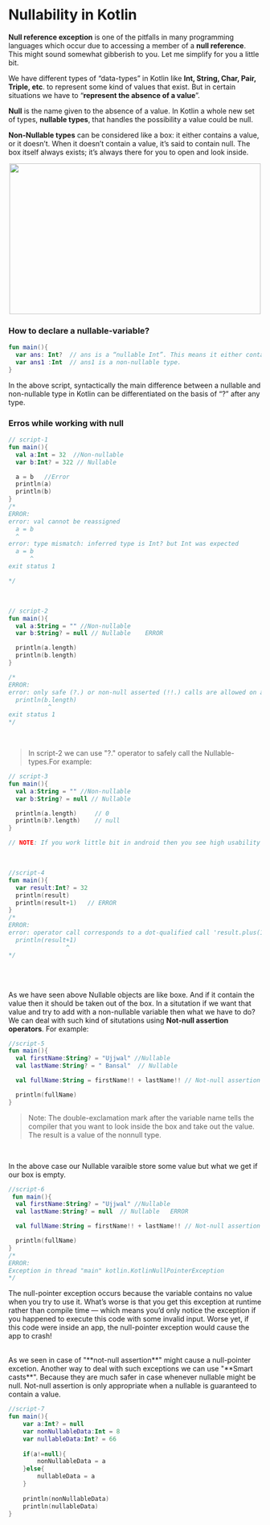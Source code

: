 # Nullability in Kotlin

**Null reference exception** is one of the pitfalls in many programming languages which occur due to accessing a member of a **null reference**. This might sound somewhat 
gibberish to you. Let me simplify for you a little bit.

We have different types of “data-types” in Kotlin like **Int, String, Char, Pair, Triple, etc**. to represent some kind of values that exist. But in certain situations 
we have to “**represent the absence of a value**”.

**Null** is the name given to the absence of a value. In Kotlin a whole new set of types, **nullable types**, that handles the possibility a value could be null.

**Non-Nullable types** can be considered like a box: it either contains a value, or it doesn’t. When it doesn’t contain a value, it’s said to contain null. The box 
itself always exists; it’s always there for you to open and look inside.


<p  align="center">
  <img src="https://user-images.githubusercontent.com/32765126/147737695-03584fc6-1f8b-4ed4-b4b0-f7ab2bc21349.png" width="500" height="300">
</p>


### How to declare a nullable-variable?
```kotlin
fun main(){
  var ans: Int?  // ans is a “nullable Int”. This means it either contains null or an Int.
  var ans1 :Int  // ans1 is a non-nullable type.
}
```

In the above script, syntactically the main difference between a nullable and non-nullable type in Kotlin can be differentiated on the basis of “?” after any type.

### Erros while working with null

```kotlin
// script-1
fun main(){
  val a:Int = 32  //Non-nullable
  var b:Int? = 322 // Nullable

  a = b   //Error
  println(a)
  println(b)
}
/*
ERROR:
error: val cannot be reassigned
  a = b
  ^
error: type mismatch: inferred type is Int? but Int was expected
  a = b
      ^
exit status 1

*/
```
<br>

```kotlin
// script-2
fun main(){
  val a:String = "" //Non-nullable
  var b:String? = null // Nullable    ERROR

  println(a.length)
  println(b.length)
}

/*
ERROR:
error: only safe (?.) or non-null asserted (!!.) calls are allowed on a nullable receiver of type String?
  println(b.length)
           ^
exit status 1
*/
```
<br>

> In script-2 we can use "?." operator to safely call the Nullable-types.For example:


```kotlin
// script-3
fun main(){
  val a:String = "" //Non-nullable
  var b:String? = null // Nullable

  println(a.length)     // 0
  println(b?.length)    // null
}

// NOTE: If you work little bit in android then you see high usability of "?." nullable safe call operator.  
```
<br>

```kotlin
//script-4
fun main(){
  var result:Int? = 32
  println(result)
  println(result+1)   // ERROR
}
/*
ERROR:
error: operator call corresponds to a dot-qualified call 'result.plus(1)' which is not allowed on a nullable receiver 'result'.
  println(result+1)
                ^
*/                
```

<br>
<br>

As we have seen above Nullable objects are like boxe. And if it contain the value then it should be taken out of the box. In a situtation if we want that value and try to add with a non-nullable variable then what we have to do? We can deal with such kind of situtations using **Not-null assertion operators**. For example:

```kotlin
//script-5
fun main(){
  val firstName:String? = "Ujjwal" //Nullable
  val lastName:String? = " Bansal"  // Nullable

  val fullName:String = firstName!! + lastName!! // Not-null assertion operator

  println(fullName)
}
```
> Note: The double-exclamation mark after the variable name tells the compiler that you want to look inside the box and take out the value. The result is a value of the nonnull type.

<br>

In the above case our Nullable varaible store some value but what we get if our box is empty.
```kotlin
//script-6
 fun main(){
  val firstName:String? = "Ujjwal" //Nullable
  val lastName:String? = null  // Nullable   ERROR

  val fullName:String = firstName!! + lastName!! // Not-null assertion operator

  println(fullName)
}
/*
ERROR:
Exception in thread "main" kotlin.KotlinNullPointerException
*/
```
The null-pointer exception occurs because the variable contains no value when you try to use it. What’s worse is that you get this exception at runtime rather than
compile time — which means you’d only notice the exception if you happened to execute this code with some invalid input. Worse yet, if this code were inside an app,
the null-pointer exception would cause the app to crash!

<br>
As we seen in case of "**not-null assertion**" might cause a null-pointer excetion. Another way to deal with such exceptions we can use "**Smart casts**". Because they are much safer in case whenever nullable might be null. Not-null assertion is only appropriate when a nullable is guaranteed to contain a value.

```kotlin
//script-7
fun main(){
	var a:Int? = null
    var nonNullableData:Int = 8
    var nullableData:Int? = 66
    
    if(a!=null){
        nonNullableData = a
    }else{
        nullableData = a
    }
    
    println(nonNullableData)
    println(nullableData)
}
```


